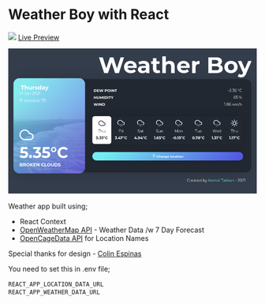 # Weather Boy with React
[![](https://api.netlify.com/api/v1/badges/d82799ad-9310-4eb4-b1ac-9d5dbf75c1d5/deploy-status)](https://app.netlify.com/sites/kodluyoruz-kemal-tarhan-weather-boy/deploys)
[Live Preview](https://kodluyoruz-kemal-tarhan-weather-boy.netlify.app/)

![](./src/static/appscreen.png)

Weather app built using;
- React Context
- [OpenWeatherMap API](https://openweathermap.org/) - Weather Data /w 7 Day Forecast
- [OpenCageData API](https://opencagedata.com/) for Location Names

Special thanks for design - [Colin Espinas](https://codepen.io/Call_in)

You need to set this in .env file;
```
REACT_APP_LOCATION_DATA_URL
REACT_APP_WEATHER_DATA_URL
```

